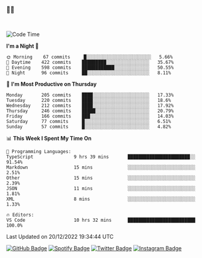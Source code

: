 ### 🤙🍺

<!-- <a href="https://github-readme-stats.vercel.app/api?username=hzak2xx&count_private=true&show_icons=true&theme=dracula">
  <img align="center" src="https://github-readme-stats.vercel.app/api?username=hzak2xx&count_private=true&show_icons=true&theme=dracula" />
</a>
</br> -->
</br>

<!--START_SECTION:waka-->
![Code Time](http://img.shields.io/badge/Code%20Time-2%2C074%20hrs%2055%20mins-blue)

**I'm a Night 🦉** 

```text
🌞 Morning    67 commits     █░░░░░░░░░░░░░░░░░░░░░░░░   5.66% 
🌆 Daytime    422 commits    █████████░░░░░░░░░░░░░░░░   35.67% 
🌃 Evening    598 commits    ████████████░░░░░░░░░░░░░   50.55% 
🌙 Night      96 commits     ██░░░░░░░░░░░░░░░░░░░░░░░   8.11%

```
📅 **I'm Most Productive on Thursday** 

```text
Monday       205 commits    ████░░░░░░░░░░░░░░░░░░░░░   17.33% 
Tuesday      220 commits    ████░░░░░░░░░░░░░░░░░░░░░   18.6% 
Wednesday    212 commits    ████░░░░░░░░░░░░░░░░░░░░░   17.92% 
Thursday     246 commits    █████░░░░░░░░░░░░░░░░░░░░   20.79% 
Friday       166 commits    ███░░░░░░░░░░░░░░░░░░░░░░   14.03% 
Saturday     77 commits     █░░░░░░░░░░░░░░░░░░░░░░░░   6.51% 
Sunday       57 commits     █░░░░░░░░░░░░░░░░░░░░░░░░   4.82%

```


📊 **This Week I Spent My Time On** 

```text
💬 Programming Languages: 
TypeScript               9 hrs 39 mins       ███████████████████████░░   91.54% 
Markdown                 15 mins             ░░░░░░░░░░░░░░░░░░░░░░░░░   2.51% 
Other                    15 mins             ░░░░░░░░░░░░░░░░░░░░░░░░░   2.39% 
JSON                     11 mins             ░░░░░░░░░░░░░░░░░░░░░░░░░   1.81% 
XML                      8 mins              ░░░░░░░░░░░░░░░░░░░░░░░░░   1.33%

🔥 Editors: 
VS Code                  10 hrs 32 mins      █████████████████████████   100.0%

```


 Last Updated on 20/12/2022 19:34:44 UTC
<!--END_SECTION:waka-->

[![GitHub Badge](https://img.shields.io/badge/GitHub-100000?style=for-the-badge&logo=github&logoColor=white)](https://github.com/hzak2xx)
[![Spotify Badge](https://img.shields.io/badge/Spotify-1ED760?&style=for-the-badge&logo=spotify&logoColor=white)](https://open.spotify.com/user/uf90s6sbbh75a1mt44clkhkvf)
[![Twitter Badge](https://img.shields.io/badge/Twitter-1DA1F2?style=for-the-badge&logo=twitter&logoColor=white)](https://twitter.com/hzak2xx)
[![Instagram Badge](https://img.shields.io/badge/Instagram-E4405F?style=for-the-badge&logo=instagram&logoColor=white)](https://www.instagram.com/hzak2xx/)
